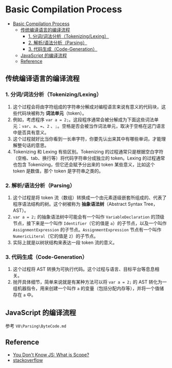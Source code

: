# Basic Compilation Process


<!-- TOC -->

- [Basic Compilation Process](#basic-compilation-process)
    - [传统编译语言的编译流程](#传统编译语言的编译流程)
        - [1. 分词/词法分析（Tokenizing/Lexing）](#1-分词词法分析tokenizinglexing)
        - [2. 解析/语法分析（Parsing）](#2-解析语法分析parsing)
        - [3. 代码生成（Code-Generation）](#3-代码生成code-generation)
    - [JavaScript 的编译流程](#javascript-的编译流程)
    - [Reference](#reference)

<!-- /TOC -->


## 传统编译语言的编译流程
### 1. 分词/词法分析（Tokenizing/Lexing）
1. 这个过程会将由字符组成的字符串分解成对编程语言来说有意义的代码块，这些代码块被称为 **词法单元**（token）。
2. 例如，考虑程序 `var a = 2;`。这段程序通常会被分解成为下面这些词法单元：`var`、`a`、`=`、`2` 、`;`。空格是否会被当作词法单元，取决于空格在这门语言中是否具有意义。
3. 这个过程就好比当你看到一长串字符，你要先认出来其中有哪些单词，才能理解整句话的意思。
4. Tokenizing 和 Lexing 有些区别。Tokenizing 的过程通常只是根据空白字符（空格、tab、换行等）将代码字符串分成独立的 token。Lexing 的过程通常也包含 Tokenizing，但它还会赋予分出来的 token 某些意义，比如这个 token 是数值，那个 token 是字符串之类的。

### 2. 解析/语法分析（Parsing）
1. 这个过程是将 token 流（数组）转换成一个由元素逐级嵌套所组成的、代表了程序语法结构的树。这个树被称为 **抽象语法树**（Abstract Syntax Tree，AST）。
2. `var a = 2;` 的抽象语法树中可能会有一个叫作 `VariableDeclaration` 的顶级节点，接下来是一个叫作 `Identifier`（它的值是 `a`）的子节点，以及一个叫作 `AssignmentExpression` 的子节点。`AssignmentExpression` 节点有一个叫作 `NumericLiteral`（它的值是 `2`）的子节点。
3. 实际上就是以树状结构来表达一段 token 流的意义。

### 3. 代码生成（Code-Generation）
1. 这个过程将 AST 转换为可执行代码。这个过程与语言、目标平台等息息相关。
2. 抛开具体细节，简单来说就是有某种方法可以将 `var a = 2;` 的 AST 转化为一组机器指令，用来创建一个叫作 `a` 的变量（包括分配内存等），并将一个值储存在 `a` 中。


##  JavaScript 的编译流程
参考 `V8\Parsing\ByteCode.md`


## Reference
* [You Don't Know JS: What is Scope?](https://github.com/getify/You-Dont-Know-JS/blob/master/scope%20%26%20closures/ch1.md)
* [stackoverflow](https://stackoverflow.com/questions/380455/looking-for-a-clear-definition-of-what-a-tokenizer-parser-and-lexers-are)
